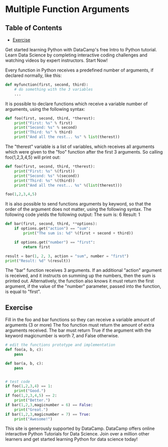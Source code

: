 # Multiple Function Arguments

## Table of Contents

<!-- START doctoc generated TOC please keep comment here to allow auto update -->
<!-- DON'T EDIT THIS SECTION, INSTEAD RE-RUN doctoc TO UPDATE -->

- [Exercise](#exercise)

<!-- END doctoc generated TOC please keep comment here to allow auto update -->

Get started learning Python with DataCamp's free Intro to Python tutorial.
Learn Data Science by completing interactive coding challenges and watching videos by expert instructors.
Start Now!

Every function in Python receives a predefined number of arguments,
if declared normally, like this:

```python
def myfunction(first, second, third):
    # do something with the 3 variables
    ...
```

It is possible to declare functions which receive a variable number of arguments,
using the following syntax:

```python
def foo(first, second, third, *therest):
    print("First: %s" % first)
    print("Second: %s" % second)
    print("Third: %s" % third)
    print("And all the rest... %s" % list(therest))
```

The "therest" variable is a list of variables,
which receives all arguments which were given to the "foo" function after the first 3 arguments.
So calling foo(1,2,3,4,5) will print out:

```python
def foo(first, second, third, *therest):
    print("First: %s" %(first))
    print("Second: %s" %(second))
    print("Third: %s" %(third))
    print("And all the rest... %s" %(list(therest)))

foo(1,2,3,4,5)
```

It is also possible to send functions arguments by keyword,
so that the order of the argument does not matter, using the following syntax.
The following code yields the following output: The sum is: 6 Result: 1

```python
def bar(first, second, third, **options):
    if options.get("action") == "sum":
        print("The sum is: %d" %(first + second + third))

    if options.get("number") == "first":
        return first

result = bar(1, 2, 3, action = "sum", number = "first")
print("Result: %d" %(result))
```

The "bar" function receives 3 arguments.
If an additional "action" argument is received, and it instructs on summing up the numbers,
then the sum is printed out.
Alternatively, the function also knows it must return the first argument,
if the value of the "number" parameter, passed into the function, is equal to "first".

## Exercise

Fill in the foo and bar functions so they can receive a variable amount of arguments (3 or more)
The foo function must return the amount of extra arguments received.
The bar must return True if the argument with the keyword magicnumber is worth 7,
and False otherwise.

```python
# edit the functions prototype and implementation
def foo(a, b, c):
    pass

def bar(a, b, c):
    pass


# test code
if foo(1,2,3,4) == 1:
    print("Good.")
if foo(1,2,3,4,5) == 2:
    print("Better.")
if bar(1,2,3,magicnumber = 6) == False:
    print("Great.")
if bar(1,2,3,magicnumber = 7) == True:
    print("Awesome!")
```

This site is generously supported by DataCamp.
DataCamp offers online interactive Python Tutorials for Data Science.
Join over a million other learners and get started learning Python for data science today!
